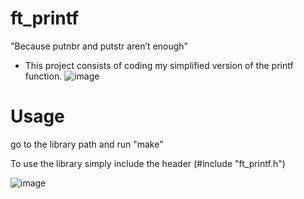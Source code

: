 # ft_printf
"Because putnbr and putstr aren’t enough"

- This project consists of coding my simplified version of the printf function.
![image](https://github.com/ismaelucky342/ft_printf/assets/153450550/e680a4b5-a450-418f-8545-06b5237000fa)

# Usage 

go to the library path and run "make"

To use the library simply include the header (#include "ft_printf.h")

![image](https://github.com/ismaelucky342/ft_printf/assets/153450550/0ab002b6-139e-4b74-b2f9-931ae794fb68)
